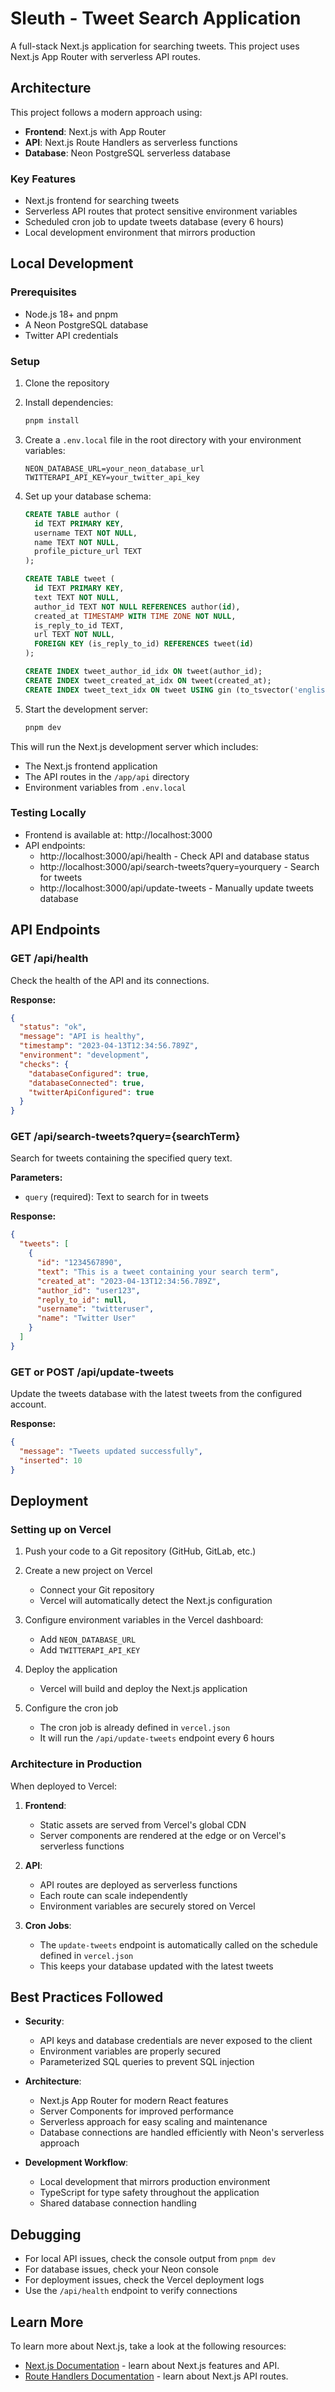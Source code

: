 # Sleuth - Tweet Search Application

A full-stack Next.js application for searching tweets. This project uses Next.js App Router with serverless API routes.

## Architecture

This project follows a modern approach using:

- **Frontend**: Next.js with App Router
- **API**: Next.js Route Handlers as serverless functions
- **Database**: Neon PostgreSQL serverless database

### Key Features

- Next.js frontend for searching tweets
- Serverless API routes that protect sensitive environment variables
- Scheduled cron job to update tweets database (every 6 hours)
- Local development environment that mirrors production

## Local Development

### Prerequisites

- Node.js 18+ and pnpm
- A Neon PostgreSQL database
- Twitter API credentials

### Setup

1. Clone the repository
2. Install dependencies:

   ```bash
   pnpm install
   ```

3. Create a `.env.local` file in the root directory with your environment variables:

   ```
   NEON_DATABASE_URL=your_neon_database_url
   TWITTERAPI_API_KEY=your_twitter_api_key
   ```

4. Set up your database schema:

   ```sql
   CREATE TABLE author (
     id TEXT PRIMARY KEY,
     username TEXT NOT NULL,
     name TEXT NOT NULL,
     profile_picture_url TEXT
   );

   CREATE TABLE tweet (
     id TEXT PRIMARY KEY,
     text TEXT NOT NULL,
     author_id TEXT NOT NULL REFERENCES author(id),
     created_at TIMESTAMP WITH TIME ZONE NOT NULL,
     is_reply_to_id TEXT,
     url TEXT NOT NULL,
     FOREIGN KEY (is_reply_to_id) REFERENCES tweet(id)
   );

   CREATE INDEX tweet_author_id_idx ON tweet(author_id);
   CREATE INDEX tweet_created_at_idx ON tweet(created_at);
   CREATE INDEX tweet_text_idx ON tweet USING gin (to_tsvector('english', text));
   ```

5. Start the development server:
   ```bash
   pnpm dev
   ```

This will run the Next.js development server which includes:

- The Next.js frontend application
- The API routes in the `/app/api` directory
- Environment variables from `.env.local`

### Testing Locally

- Frontend is available at: http://localhost:3000
- API endpoints:
  - http://localhost:3000/api/health - Check API and database status
  - http://localhost:3000/api/search-tweets?query=yourquery - Search for tweets
  - http://localhost:3000/api/update-tweets - Manually update tweets database

## API Endpoints

### GET /api/health

Check the health of the API and its connections.

**Response:**

```json
{
  "status": "ok",
  "message": "API is healthy",
  "timestamp": "2023-04-13T12:34:56.789Z",
  "environment": "development",
  "checks": {
    "databaseConfigured": true,
    "databaseConnected": true,
    "twitterApiConfigured": true
  }
}
```

### GET /api/search-tweets?query={searchTerm}

Search for tweets containing the specified query text.

**Parameters:**

- `query` (required): Text to search for in tweets

**Response:**

```json
{
  "tweets": [
    {
      "id": "1234567890",
      "text": "This is a tweet containing your search term",
      "created_at": "2023-04-13T12:34:56.789Z",
      "author_id": "user123",
      "reply_to_id": null,
      "username": "twitteruser",
      "name": "Twitter User"
    }
  ]
}
```

### GET or POST /api/update-tweets

Update the tweets database with the latest tweets from the configured account.

**Response:**

```json
{
  "message": "Tweets updated successfully",
  "inserted": 10
}
```

## Deployment

### Setting up on Vercel

1. Push your code to a Git repository (GitHub, GitLab, etc.)

2. Create a new project on Vercel

   - Connect your Git repository
   - Vercel will automatically detect the Next.js configuration

3. Configure environment variables in the Vercel dashboard:

   - Add `NEON_DATABASE_URL`
   - Add `TWITTERAPI_API_KEY`

4. Deploy the application

   - Vercel will build and deploy the Next.js application

5. Configure the cron job
   - The cron job is already defined in `vercel.json`
   - It will run the `/api/update-tweets` endpoint every 6 hours

### Architecture in Production

When deployed to Vercel:

1. **Frontend**:

   - Static assets are served from Vercel's global CDN
   - Server components are rendered at the edge or on Vercel's serverless functions

2. **API**:

   - API routes are deployed as serverless functions
   - Each route can scale independently
   - Environment variables are securely stored on Vercel

3. **Cron Jobs**:
   - The `update-tweets` endpoint is automatically called on the schedule defined in `vercel.json`
   - This keeps your database updated with the latest tweets

## Best Practices Followed

- **Security**:

  - API keys and database credentials are never exposed to the client
  - Environment variables are properly secured
  - Parameterized SQL queries to prevent SQL injection

- **Architecture**:

  - Next.js App Router for modern React features
  - Server Components for improved performance
  - Serverless approach for easy scaling and maintenance
  - Database connections are handled efficiently with Neon's serverless approach

- **Development Workflow**:
  - Local development that mirrors production environment
  - TypeScript for type safety throughout the application
  - Shared database connection handling

## Debugging

- For local API issues, check the console output from `pnpm dev`
- For database issues, check your Neon console
- For deployment issues, check the Vercel deployment logs
- Use the `/api/health` endpoint to verify connections

## Learn More

To learn more about Next.js, take a look at the following resources:

- [Next.js Documentation](https://nextjs.org/docs) - learn about Next.js features and API.
- [Route Handlers Documentation](https://nextjs.org/docs/app/building-your-application/routing/route-handlers) - learn about Next.js API routes.
